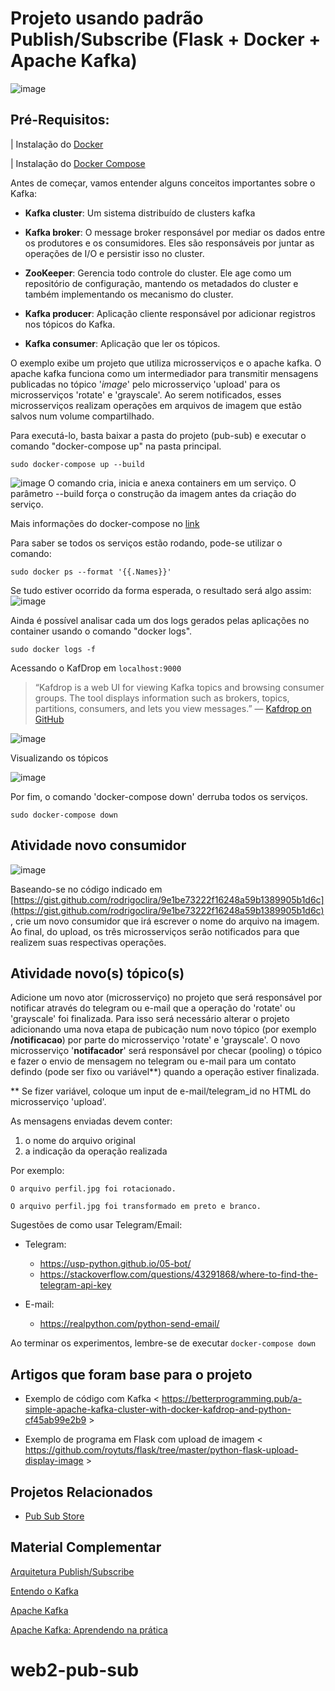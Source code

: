 # Projeto usando padrão Publish/Subscribe (Flask + Docker + Apache Kafka)


![image](https://user-images.githubusercontent.com/276077/162766448-13e0ebe8-8325-4e32-a8d7-5deff7744c10.png)


## Pré-Requisitos: 
| Instalação do [Docker](https://docs.docker.com/engine/install)

| Instalação do [Docker Compose](https://docs.docker.com/compose/install/)


Antes de começar, vamos entender alguns conceitos importantes sobre o Kafka:

* **Kafka cluster**: Um sistema distribuído de clusters kafka

* **Kafka broker**: O message broker responsável por mediar os dados entre os produtores e os consumidores. Eles são responsáveis por juntar as operações de I/O e persistir isso no cluster.

* **ZooKeeper**: Gerencia todo controle do cluster. Ele age como um repositório de configuração, mantendo os metadados do cluster e também implementando os mecanismo do cluster. 

* **Kafka producer**: Aplicação cliente responsável por adicionar registros nos tópicos do Kafka.

* **Kafka consumer**: Aplicação que ler os tópicos. 

O exemplo exibe um projeto que utiliza microsserviços e o apache kafka. O apache kafka funciona como um intermediador para transmitir mensagens publicadas no tópico '_image_' pelo microsserviço 'upload' para os microsserviços 'rotate' e 'grayscale'. Ao serem notificados, esses microsserviços realizam operações em arquivos de imagem que estão salvos num volume compartilhado. 

Para executá-lo, basta baixar a pasta do projeto (pub-sub) e executar o comando "docker-compose up" na pasta principal. 

```
sudo docker-compose up --build 
```

![image](https://user-images.githubusercontent.com/276077/162104971-34cde74b-c4f7-4da5-a2da-d18176780838.png)
O comando cria, inicia e anexa containers em um serviço. O parâmetro --build força o construção da imagem antes da criação do serviço.

Mais informações do docker-compose no [link](https://docs.docker.com/compose/reference/down/)

Para saber se todos os serviços estão rodando, pode-se utilizar o comando: 

```
sudo docker ps --format '{{.Names}}'
``` 

Se tudo estiver ocorrido da forma esperada, o resultado será algo assim: 
![image](https://user-images.githubusercontent.com/276077/116919942-6817ed80-ac28-11eb-8fc5-b9ee7b335b2c.png)

Ainda é possível analisar cada um dos logs gerados pelas aplicações no container usando o comando "docker logs". 

```
sudo docker logs -f
```



Acessando o KafDrop em ```localhost:9000```

> “Kafdrop is a web UI for viewing Kafka topics and browsing consumer groups. The tool displays information such as brokers, topics, partitions, consumers, and lets you view messages.” — [Kafdrop on GitHub](https://github.com/obsidiandynamics/kafdrop)

![image](https://user-images.githubusercontent.com/276077/162105063-717094f5-5f10-478d-ac4b-3c20fd7350b2.png)

Visualizando os tópicos

![image](https://user-images.githubusercontent.com/276077/162105269-32fce2fd-363e-4393-85c2-951fd4ac9639.png)




Por fim, o comando 'docker-compose down' derruba todos os serviços. 

```
sudo docker-compose down
```
## Atividade novo consumidor

![image](https://github.com/user-attachments/assets/00f21461-7345-45e4-9d08-38763657465a)

Baseando-se no código indicado em [https://gist.github.com/rodrigoclira/9e1be73222f16248a59b1389905b1d6c](https://gist.github.com/rodrigoclira/9e1be73222f16248a59b1389905b1d6c), crie um novo consumidor que irá escrever o nome do arquivo na imagem. Ao final, do upload, os três microsserviços serão notificados para que realizem suas respectivas operações.


## Atividade novo(s) tópico(s)

Adicione um novo ator (microsserviço) no projeto que será responsável por notificar através do telegram ou e-mail que a operação do 'rotate' ou 'grayscale' foi finalizada. Para isso será necessário alterar o projeto adicionando uma nova etapa de pubicação num novo tópico (por exemplo **/notificacao**) por parte do microsserviço 'rotate' e 'grayscale'. O novo microsserviço '**notifacador**' será responsável por checar (pooling) o tópico e fazer o envio de mensagem no telegram ou e-mail para um contato defindo (pode ser fixo ou variável**) quando a operação estiver finalizada. 

** Se fizer variável, coloque um input de e-mail/telegram_id no HTML do microsserviço 'upload'. 

As mensagens enviadas devem conter:
  1. o nome do arquivo original
  2. a indicação da operação realizada

Por exemplo: 
```
O arquivo perfil.jpg foi rotacionado.
```
```
O arquivo perfil.jpg foi transformado em preto e branco.
```

Sugestões de como usar Telegram/Email: 

* Telegram: 
   * https://usp-python.github.io/05-bot/
   * https://stackoverflow.com/questions/43291868/where-to-find-the-telegram-api-key
  
* E-mail:
   * https://realpython.com/python-send-email/

Ao terminar os experimentos, lembre-se de executar ```docker-compose down```

## Artigos que foram base para o projeto

- Exemplo de código com Kafka < https://betterprogramming.pub/a-simple-apache-kafka-cluster-with-docker-kafdrop-and-python-cf45ab99e2b9 >

- Exemplo de programa em Flask com upload de imagem < https://github.com/roytuts/flask/tree/master/python-flask-upload-display-image >

## Projetos Relacionados
- [Pub Sub Store](https://github.com/rodrigoclira/pub-sub-store)

## Material Complementar

[Arquitetura Publish/Subscribe](https://engsoftmoderna.info/cap7.html#arquiteturas-publishsubscribe)

[Entendo o Kafka](https://vepo.medium.com/entendendo-o-kafka-bf64169e421f)

[Apache Kafka](https://medium.com/trainingcenter/apache-kafka-838882261e83)

[Apache Kafka: Aprendendo na prática](https://medium.com/trainingcenter/apache-kafka-codifica%C3%A7%C3%A3o-na-pratica-9c6a4142a08f)
# web2-pub-sub
